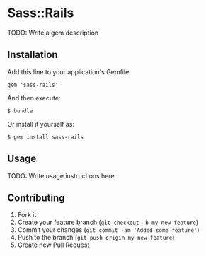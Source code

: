 # Sass::Rails

TODO: Write a gem description

## Installation

Add this line to your application's Gemfile:

    gem 'sass-rails'

And then execute:

    $ bundle

Or install it yourself as:

    $ gem install sass-rails

## Usage

TODO: Write usage instructions here

## Contributing

1. Fork it
2. Create your feature branch (`git checkout -b my-new-feature`)
3. Commit your changes (`git commit -am 'Added some feature'`)
4. Push to the branch (`git push origin my-new-feature`)
5. Create new Pull Request
